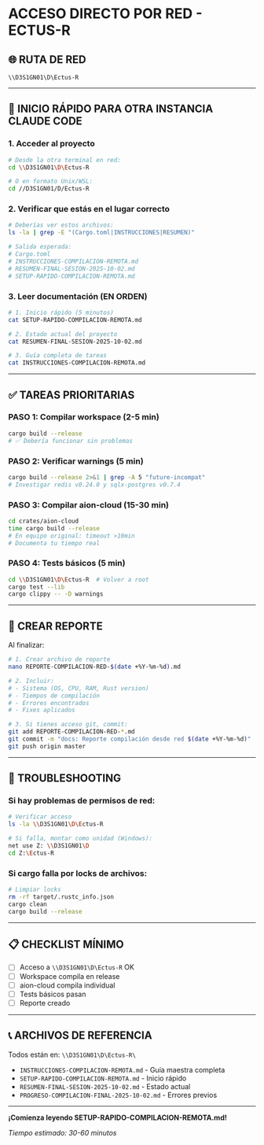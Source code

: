 # ACCESO DIRECTO POR RED - ECTUS-R

## 🌐 RUTA DE RED

```
\\D3S1GN01\D\Ectus-R
```

---

## 🚀 INICIO RÁPIDO PARA OTRA INSTANCIA CLAUDE CODE

### 1. Acceder al proyecto

```bash
# Desde la otra terminal en red:
cd \\D3S1GN01\D\Ectus-R

# O en formato Unix/WSL:
cd //D3S1GN01/D/Ectus-R
```

### 2. Verificar que estás en el lugar correcto

```bash
# Deberías ver estos archivos:
ls -la | grep -E "(Cargo.toml|INSTRUCCIONES|RESUMEN)"

# Salida esperada:
# Cargo.toml
# INSTRUCCIONES-COMPILACION-REMOTA.md
# RESUMEN-FINAL-SESION-2025-10-02.md
# SETUP-RAPIDO-COMPILACION-REMOTA.md
```

### 3. Leer documentación (EN ORDEN)

```bash
# 1. Inicio rápido (5 minutos)
cat SETUP-RAPIDO-COMPILACION-REMOTA.md

# 2. Estado actual del proyecto
cat RESUMEN-FINAL-SESION-2025-10-02.md

# 3. Guía completa de tareas
cat INSTRUCCIONES-COMPILACION-REMOTA.md
```

---

## ✅ TAREAS PRIORITARIAS

### PASO 1: Compilar workspace (2-5 min)
```bash
cargo build --release
# ✅ Debería funcionar sin problemas
```

### PASO 2: Verificar warnings (5 min)
```bash
cargo build --release 2>&1 | grep -A 5 "future-incompat"
# Investigar redis v0.24.0 y sqlx-postgres v0.7.4
```

### PASO 3: Compilar aion-cloud (15-30 min)
```bash
cd crates/aion-cloud
time cargo build --release
# En equipo original: timeout >10min
# Documenta tu tiempo real
```

### PASO 4: Tests básicos (5 min)
```bash
cd \\D3S1GN01\D\Ectus-R  # Volver a root
cargo test --lib
cargo clippy -- -D warnings
```

---

## 📝 CREAR REPORTE

Al finalizar:

```bash
# 1. Crear archivo de reporte
nano REPORTE-COMPILACION-RED-$(date +%Y-%m-%d).md

# 2. Incluir:
# - Sistema (OS, CPU, RAM, Rust version)
# - Tiempos de compilación
# - Errores encontrados
# - Fixes aplicados

# 3. Si tienes acceso git, commit:
git add REPORTE-COMPILACION-RED-*.md
git commit -m "docs: Reporte compilación desde red $(date +%Y-%m-%d)"
git push origin master
```

---

## 🔧 TROUBLESHOOTING

### Si hay problemas de permisos de red:
```bash
# Verificar acceso
ls -la \\D3S1GN01\D\Ectus-R

# Si falla, montar como unidad (Windows):
net use Z: \\D3S1GN01\D
cd Z:\Ectus-R
```

### Si cargo falla por locks de archivos:
```bash
# Limpiar locks
rm -rf target/.rustc_info.json
cargo clean
cargo build --release
```

---

## 📋 CHECKLIST MÍNIMO

- [ ] Acceso a `\\D3S1GN01\D\Ectus-R` OK
- [ ] Workspace compila en release
- [ ] aion-cloud compila individual
- [ ] Tests básicos pasan
- [ ] Reporte creado

---

## 📞 ARCHIVOS DE REFERENCIA

Todos están en: `\\D3S1GN01\D\Ectus-R\`

- `INSTRUCCIONES-COMPILACION-REMOTA.md` - Guía maestra completa
- `SETUP-RAPIDO-COMPILACION-REMOTA.md` - Inicio rápido
- `RESUMEN-FINAL-SESION-2025-10-02.md` - Estado actual
- `PROGRESO-COMPILACION-FINAL-2025-10-02.md` - Errores previos

---

**¡Comienza leyendo SETUP-RAPIDO-COMPILACION-REMOTA.md!**

*Tiempo estimado: 30-60 minutos*
